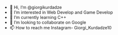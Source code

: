 - 👋 Hi, I’m @giorgikurdadze
- 👀 I’m interested in Web Develop and Game Develop
- 🌱 I’m currently learning C++ 
- 💞️ I’m looking to collaborate on Google
- 📫 How to reach me Instagram- Giorgi_Kurdadze10

<!---
giorgikurdadze/giorgikurdadze is a ✨ special ✨ repository because its `README.md` (this file) appears on your GitHub profile.
You can click the Preview link to take a look at your changes.
--->
